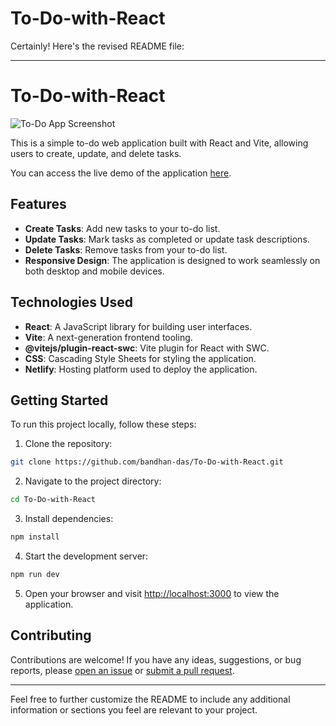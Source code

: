 # To-Do-with-React

Certainly! Here's the revised README file:

---

# To-Do-with-React

![To-Do App Screenshot](screenshot.png)

This is a simple to-do web application built with React and Vite, allowing users to create, update, and delete tasks.

You can access the live demo of the application [here](https://65ef5ac52009540459e03fee--teal-pika-ccfbc4.netlify.app/).

## Features

- **Create Tasks**: Add new tasks to your to-do list.
- **Update Tasks**: Mark tasks as completed or update task descriptions.
- **Delete Tasks**: Remove tasks from your to-do list.
- **Responsive Design**: The application is designed to work seamlessly on both desktop and mobile devices.

## Technologies Used

- **React**: A JavaScript library for building user interfaces.
- **Vite**: A next-generation frontend tooling.
- **@vitejs/plugin-react-swc**: Vite plugin for React with SWC.
- **CSS**: Cascading Style Sheets for styling the application.
- **Netlify**: Hosting platform used to deploy the application.

## Getting Started

To run this project locally, follow these steps:

1. Clone the repository:

```bash
git clone https://github.com/bandhan-das/To-Do-with-React.git
```

2. Navigate to the project directory:

```bash
cd To-Do-with-React
```

3. Install dependencies:

```bash
npm install
```

4. Start the development server:

```bash
npm run dev
```

5. Open your browser and visit [http://localhost:3000](http://localhost:3000) to view the application.

## Contributing

Contributions are welcome! If you have any ideas, suggestions, or bug reports, please [open an issue](https://github.com/bandhan-das/To-Do-with-React/issues) or [submit a pull request](https://github.com/bandhan-das/To-Do-with-React/pulls).

---

Feel free to further customize the README to include any additional information or sections you feel are relevant to your project.
